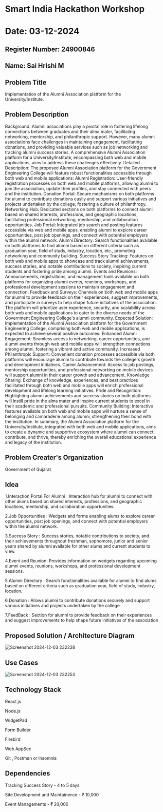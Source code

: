 # Smart India Hackathon Workshop
# Date: 03-12-2024
## Register Number: 24900846
## Name: Sai Hrishi M
## Problem Title
Implementation of the Alumni Association platform for the University/Institute.
## Problem Description
Background: Alumni associations play a pivotal role in fostering lifelong connections between graduates and their alma mater, facilitating networking, mentorship, and philanthropic support. However, many alumni associations face challenges in maintaining engagement, facilitating donations, and providing valuable services such as job networking and tracking alumni success stories. A comprehensive Alumni Association platform for a University/Institute, encompassing both web and mobile applications, aims to address these challenges effectively. Detailed Description: The proposed Alumni Association platform for the Government Engineering College will feature robust functionalities accessible through both web and mobile applications: Alumni Registration: User-friendly registration processes on both web and mobile platforms, allowing alumni to join the association, update their profiles, and stay connected with peers and the institution. Donation Portal: Secure mechanisms on both platforms for alumni to contribute donations easily and support various initiatives and projects undertaken by the college, fostering a culture of philanthropy. Networking Hub: Dedicated sections on both platforms to connect alumni based on shared interests, professions, and geographic locations, facilitating professional networking, mentorship, and collaboration opportunities. Job Portal: Integrated job search and posting features accessible via web and mobile apps, enabling alumni to explore career opportunities, post job openings, and connect with potential employers within the alumni network. Alumni Directory: Search functionalities available on both platforms to find alumni based on different criteria such as graduation year, field of study, industry, location, etc., promoting networking and community building. Success Story Tracking: Features on both web and mobile apps to showcase and track alumni achievements, success stories, and notable contributions to society, inspiring current students and fostering pride among alumni. Events and Reunions: Announcements, registrations, and management tools available on both platforms for organizing alumni events, reunions, workshops, and professional development sessions to maintain engagement and connection. Feedback and Surveys: Channels on both web and mobile apps for alumni to provide feedback on their experiences, suggest improvements, and participate in surveys to help shape future initiatives of the association. The platform will prioritize user experience, security, and scalability across both web and mobile applications to cater to the diverse needs of the Government Engineering College's alumni community. Expected Solution: Implementation of the Alumni Association platform for the Government Engineering College, comprising both web and mobile applications, is expected to achieve several positive outcomes: Enhanced Alumni Engagement: Seamless access to networking, career opportunities, and alumni events through web and mobile apps will strengthen connections among alumni, fostering a vibrant and active community. Increased Philanthropic Support: Convenient donation processes accessible via both platforms will encourage alumni to contribute towards the college's growth and development initiatives. Career Advancement: Access to job postings, mentorship opportunities, and professional networking on mobile devices will support alumni in their career growth and advancement. Knowledge Sharing: Exchange of knowledge, experiences, and best practices facilitated through both web and mobile apps will enrich professional development and lifelong learning initiatives. Pride and Recognition: Highlighting alumni achievements and success stories on both platforms will instill pride in the alma mater and inspire current students to excel in their academic and professional pursuits. Community Building: Interactive features available on both web and mobile apps will nurture a sense of belonging and camaraderie among alumni, strengthening their bond with the institution. In summary, the Alumni Association platform for the University/Institute, integrated with both web and mobile applications, aims to create a dynamic and supportive ecosystem where alumni can connect, contribute, and thrive, thereby enriching the overall educational experience and legacy of the institution.
## Problem Creater's Organization
Government of Gujarat

## Idea

1.Interaction Portal For Alumni : Interaction hub for alumni to connect with other alums based on shared interests, professions, and geographic locations, mentorship, and collaboration opportunities.

2.Job Opportunities : Wedgets and forms enabling alums to explore career opportunities, post job openings, and connect with potential employers within the alumni network.

3.Success Story : Success stories, notable contributions to society, and their achievements throughout freshman, sophomore, junior and senior years shared by alumni available for other alums and current students to view.

4.Event and Reunion: Provides information on wedgets regarding upcoming alumni events, reunions, workshops, and professional development sessions.

5.Alumni Directory : Search functionalities available for alumni to find alums based on different criteria such as graduation year, field of study, industry, location.

6.Donation : Allows alumni to contribute donations securely and support various initiatives and projects undertaken by the college

7.FeedBack : Section for alumni to provide feedback on their experiences and suggest improvements to help shape future initiatives of the association

## Proposed Solution / Architecture Diagram

![Screenshot 2024-12-03 232238](https://github.com/user-attachments/assets/f7f5b2bb-a84f-46ad-b3b7-b71547d29509)

## Use Cases

![Screenshot 2024-12-03 232254](https://github.com/user-attachments/assets/1539392e-72cf-48f1-a750-160920ead2aa)

## Technology Stack

React.js

Node.js

WidgetPad 

Form Builder

Firebird

Web AppSec

Git , Postman or Insomnia

## Dependencies

Tracking Success Story - 4 to 5 days

Site Development and Maintainence - ₹ 10,000

Event Managements -  ₹ 20,000
